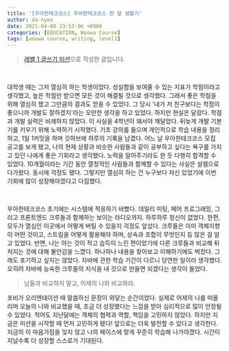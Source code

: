 ```yaml
---
title: '[우아한테크코스] 우아한테크코스 한 달 생활기'
author: da-nyee
date: 2021-04-08 23:53:06 +0900
categories: [EDUCATION, Woowa Course]
tags: [woowa course, writing, level1]
---
```


> [레벨 1 글쓰기 미션](https://github.com/woowacourse/woowa-writing-3/pull/53)으로 작성한 글입니다.

<br/>

대학생 때는 그저 열심히 하는 학생이었다.
성실함을 보여줄 수 있는 지표가 학점이라고 생각했고, 높은 학점만 받으면 모든 것이 해결될 것으로 생각했다.
그래서 좋은 학점을 위해 열심히 했고 그만큼의 결과도 얻을 수 있었다.
그 당시 '내가 저 친구보다는 학점이 좋으니까 개발도 잘하겠지'라는 오만한 생각을 하고 있었다.
하지만 현실은 달랐다. 학점과 개발 실력은 비례하지 않았다.
이 사실을 4학년이 돼서야 깨달았다. 뒤늦게 개발 기본기를 키우기 위해 노력하기 시작했다.
기초 강의를 들으며 개인적으로 학습 내용을 정리하고, 1일 1커밋을 하며 깃허브에 하루의 기록을 남겼다.
어느 날 우아한테크코스 모집 공고를 보게 됐고, 나의 현재 상황과 비슷한 사람들과 같이 공부하고 싶다는 욕구를 가지고 있던 나에게 좋은 기회라고 생각했다.
노력을 알아주기라도 한 듯 다행히 합격할 수 있었다.
10개월이라는 기간 동안 열정적인 사람들과 함께할 수 있다는 사실은 설렘으로 다가왔다. 동시에 걱정도 됐다.
그렇지만 열심히 하는 건 누구보다 자신 있었기에 이번 기회에 많이 성장해야겠다고 다짐했다.

<br/>

우아한테크코스 초기에는 시스템에 적응하기 바빴다.
데일리 미팅, 페어 프로그래밍, 그리고 프론트엔드 크루들과 함께하는 보이는 라디오까지. 하루하루 정신이 없었다.
한편, 모두가 열심인 이곳에서 어떻게 버틸 수 있을지 걱정도 앞섰다.
크루들은 이미 객체지향이 어떤 것이고, 스트림을 어떻게 활용해야 하며, 상속과 조합이 무엇인지 등 많은 걸 알고 있었다.
반면, 나는 아는 것이 적고 습득이 느린 편이었기에 다른 크루들과 비교해 뒤처지는 것에 대해 불안감을 느꼈다.
하나하나 내용을 찾아보고 이해하기에도 벅찼다.
그래도 포기하고 싶지는 않았다. 자바에 관한 학습 기간이 다르니 당연한 일이라 생각했다.
오히려 자바에 능숙한 크루들의 지식을 내 것으로 만들면 되겠다는 생각이 들었다.

> 남들과 비교하지 말고, 어제의 나와 비교하라.

포비가 오리엔테이션 때 말씀하신 문장이 와닿는 순간이었다.
실제로 어제의 나를 떠올리며 오늘의 나와 비교했을 때, 조금 더 성장했다는 느낌을 받아 심리적으로 많이 안정될 수 있었다.
적어도 지난달에는 객체의 협력과 역할, 책임을 고민하지 않았다. 하지만 지금은 미션을 시작할 때 먼저 고민하게 됐다!
앞으로는 더욱 발전할 수 있다고 생각한다.
지금의 이 마음가짐을 잊지 않고 나의 페이스에 맞게 꾸준히 학습해 나가야겠다.
시간이 지날수록 더 성장할 스스로가 기대된다.